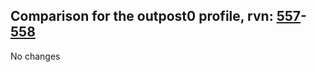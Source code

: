## Comparison for the outpost0 profile, rvn: [557](https://github.com/PRO100KatYT/FortniteProfileRevisions/tree/main/profiles/outpost0/557%20outpost0.json)-[558](https://github.com/PRO100KatYT/FortniteProfileRevisions/tree/main/profiles/outpost0/558%20outpost0.json)

No changes
